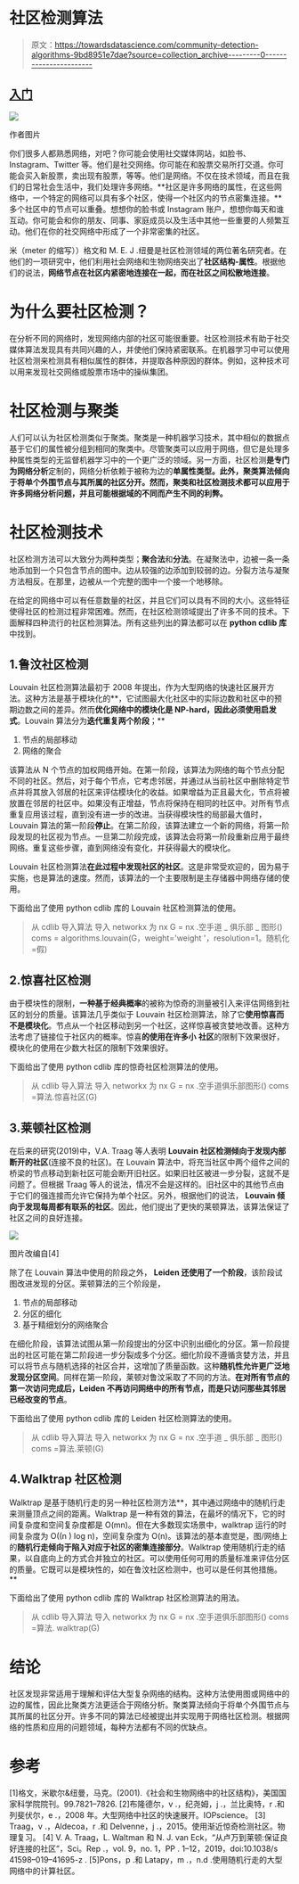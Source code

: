 # 社区检测算法

> 原文：<https://towardsdatascience.com/community-detection-algorithms-9bd8951e7dae?source=collection_archive---------0----------------------->

## [入门](https://towardsdatascience.com/tagged/getting-started)

![](img/41b22a38e80786d097882c542b1f5d8c.png)

作者图片

你们很多人都熟悉网络，对吧？你可能会使用社交媒体网站，如脸书、Instagram、Twitter 等。他们是社交网络。你可能在和股票交易所打交道。你可能会买入新股票，卖出现有股票，等等。他们是网络。不仅在技术领域，而且在我们的日常社会生活中，我们处理许多网络。**社区是许多网络的属性，在这些网络中，一个特定的网络可以具有多个社区，使得一个社区内的节点密集连接。**多个社区中的节点可以重叠。想想你的脸书或 Instagram 账户，想想你每天和谁互动。你可能会和你的朋友、同事、家庭成员以及生活中其他一些重要的人频繁互动。他们在你的社交网络中形成了一个非常密集的社区。

米（meter 的缩写））格文和 M. E. J .纽曼是社区检测领域的两位著名研究者。在他们的一项研究中，他们利用社会网络和生物网络突出了**社区结构-属性**。根据他们的说法，**网络节点在社区内紧密地连接在一起，而在社区之间松散地连接**。

# 为什么要社区检测？

在分析不同的网络时，发现网络内部的社区可能很重要。社区检测技术有助于社交媒体算法发现具有共同兴趣的人，并使他们保持紧密联系。在机器学习中可以使用社区检测来检测具有相似属性的群体，并提取各种原因的群体。例如，这种技术可以用来发现社交网络或股票市场中的操纵集团。

# 社区检测与聚类

人们可以认为社区检测类似于聚类。聚类是一种机器学习技术，其中相似的数据点基于它们的属性被分组到相同的聚类中。尽管聚类可以应用于网络，但它是处理多种属性类型的无监督机器学习中的一个更广泛的领域。另一方面，社区检测**是专门为网络分析**定制的，网络分析依赖于被称为边的**单属性类型。此外，聚类算法倾向于将单个外围节点与其所属的社区分开。然而，聚类和社区检测技术都可以应用于许多网络分析问题，并且可能根据域的不同而产生不同的利弊。**

# 社区检测技术

社区检测方法可以大致分为两种类型；**聚合法**和**分法**。在凝聚法中，边被一条一条地添加到一个只包含节点的图中。边从较强的边添加到较弱的边。分裂方法与凝聚方法相反。在那里，边被从一个完整的图中一个接一个地移除。

在给定的网络中可以有任意数量的社区，并且它们可以具有不同的大小。这些特征使得社区的检测过程非常困难。然而，在社区检测领域提出了许多不同的技术。下面解释四种流行的社区检测算法。所有这些列出的算法都可以在 **python cdlib 库**中找到。

## 1.鲁汶社区检测

Louvain 社区检测算法最初于 2008 年提出，作为大型网络的快速社区展开方法。这种方法是基于模块化的**，它试图最大化社区中的实际边数和社区中的预期边数之间的差异。然而**优化网络中的模块化是 NP-hard，因此必须使用启发式**。Louvain 算法分为**迭代重复两个阶段**；**

1.  节点的局部移动
2.  网络的聚合

该算法从 N 个节点的加权网络开始。在第一阶段，该算法为网络的每个节点分配不同的社区。然后，对于每个节点，它考虑邻居，并通过从当前社区中删除特定节点并将其放入邻居的社区来评估模块化的收益。如果增益为正且最大化，节点将被放置在邻居的社区中。如果没有正增益，节点将保持在相同的社区中。对所有节点重复应用该过程，直到没有进一步的改进。当获得模块性的局部最大值时，Louvain 算法的第一阶段**停止**。在第二阶段，该算法建立一个新的网络，将第一阶段发现的社区视为节点。一旦第二阶段完成，该算法会将第一阶段重新应用于最终网络。重复这些步骤，直到网络没有变化，并获得最大的模块化。

Louvain 社区检测算法**在此过程中发现社区的社区**。这是非常受欢迎的，因为易于实施，也是算法的速度。然而，该算法的一个主要限制是主存储器中网络存储的使用。

下面给出了使用 python cdlib 库的 Louvain 社区检测算法的使用。

> 从 cdlib 导入算法
> 导入 networkx 为 nx
> G = nx .空手道 _ 俱乐部 _ 图形()
> coms = algorithms.louvain(G，weight='weight '，resolution=1。随机化=假)

## 2.惊喜社区检测

由于模块性的限制，**一种基于经典概率**的被称为惊奇的测量被引入来评估网络到社区的划分的质量。该算法几乎类似于 Louvain 社区检测算法，除了它**使用惊喜而不是模块化**。节点从一个社区移动到另一个社区，这样惊喜被贪婪地改善。这种方法考虑了链接位于社区内的概率。惊喜**的使用在许多小** **社区**的限制下效果很好，模块化的使用在少数大社区的限制下效果很好。

下面给出了使用 python cdlib 库的惊奇社区检测算法的使用。

> 从 cdlib 导入算法
> 导入 networkx 为 nx
> G = nx .空手道俱乐部图形()
> coms =算法.惊喜社区(G)

## 3.莱顿社区检测

在后来的研究(2019)中，V.A. Traag 等人表明 **Louvain 社区检测倾向于发现内部断开的社区**(连接不良的社区)。在 Louvain 算法中，将充当社区中两个组件之间的桥梁的节点移动到新社区可能会断开旧社区。如果旧社区被进一步分裂，这就不是问题了。但根据 Traag 等人的说法，情况不会是这样的。旧社区中的其他节点由于它们的强连接而允许它保持为单个社区。另外，根据他们的说法， **Louvain 倾向于发现每周都有联系的社区**。因此，他们提出了更快的莱顿算法，该算法保证了社区之间的良好连接。

![](img/1b8fe1aeb3572fdb8ce3ef8a9da243af.png)

图片改编自[4]

除了在 Louvain 算法中使用的阶段之外， **Leiden 还使用了一个阶段**，该阶段试图改进发现的分区。莱顿算法的三个阶段是，

1.  节点的局部移动
2.  分区的细化
3.  基于精细划分的网络聚合

在细化阶段，该算法试图从第一阶段提出的分区中识别出细化的分区。第一阶段提出的社区可能在第二阶段进一步分裂成多个分区。细化阶段不遵循贪婪方法，并且可以将节点与随机选择的社区合并，这增加了质量函数。这种**随机性允许更广泛地发现分区空间**。同样在第一阶段，莱顿对鲁汶采取了不同的方法。**在对所有节点的第一次访问完成后，Leiden 不再访问网络中的所有节点，而是只访问那些其邻居已经改变的节点**。

下面给出了使用 python cdlib 库的 Leiden 社区检测算法的使用。

> 从 cdlib 导入算法
> 导入 networkx 为 nx
> G = nx .空手道 _ 俱乐部 _ 图形()
> coms =算法.莱顿(G)

## 4.Walktrap 社区检测

Walktrap 是基于随机行走的另一种社区检测方法**，其中通过网络中的随机行走来测量顶点之间的距离。Walktrap 是一种有效的算法，在最坏的情况下，它的时间复杂度和空间复杂度都是 O(mn)。但在大多数现实场景中，walktrap 运行的时间复杂度为 O((n ) log n)，空间复杂度为 O(n)。该算法的基本直觉是，图/网络上的**随机行走倾向于陷入对应于社区的密集连接部分**。Walktrap 使用随机行走的结果，以自底向上的方式合并独立的社区。可以使用任何可用的质量标准来评估分区的质量。它既可以是模块性的，如在鲁汶社区检测中，也可以是任何其他措施。**

下面给出了使用 python cdlib 库的 Walktrap 社区检测算法的用法。

> 从 cdlib 导入算法
> 导入 networkx 为 nx
> G = nx .空手道俱乐部图形()
> coms =算法. walktrap(G)

# 结论

社区发现非常适用于理解和评估大型复杂网络的结构。这种方法使用图或网络中的边的属性，因此比聚类方法更适合于网络分析。聚类算法倾向于将单个外围节点与其所属的社区分开。许多不同的算法已经被提出并实现用于网络社区检测。根据网络的性质和应用的问题领域，每种方法都有不同的优缺点。

# 参考

[1]格文，米歇尔&纽曼，马克。(2001).《社会和生物网络中的社区结构》，美国国家科学院院刊。99.7821–7826.
[2]布隆德尔，v .，纪尧姆，j .，兰比奥特，r .和列斐伏尔，e .，2008 年。大型网络中社区的快速展开。IOPscience。
[3] Traag，v .，Aldecoa，r .和 Delvenne，j .，2015。使用渐近惊奇检测社区。物理复习。
[4] V. A. Traag，L. Waltman 和 N. J. van Eck，“从卢万到莱顿:保证良好连接的社区”，Sci。Rep .，vol. 9，no. 1，PP . 1–12，2019，doi:10.1038/s 41598–019–41695-z .
[5]Pons，p .和 Latapy，m .，n.d .使用随机行走的大型网络中的计算社区。